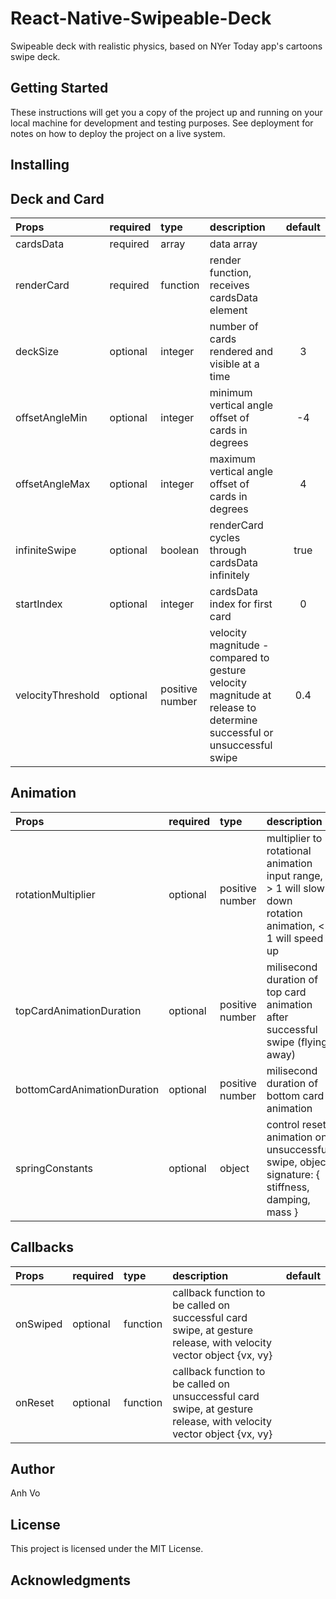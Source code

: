 
# React-Native-Swipeable-Deck

Swipeable deck with realistic physics, based on NYer Today app's cartoons swipe deck. 

## Getting Started

These instructions will get you a copy of the project up and running on your local machine for development and testing purposes. See deployment for notes on how to deploy the project on a live system.


## Installing


## Deck and Card

|Props | required | type| description | default
|:------------------------|:--|:--| :---|:---:
| cardsData | required| array | data array | |
renderCard | required | function | render function, receives cardsData element | |
|deckSize| optional | integer | number of cards rendered and visible at a time | 3|
|offsetAngleMin | optional| integer| minimum vertical angle offset of cards in degrees| -4|
|offsetAngleMax| optional | integer | maximum vertical angle offset of cards in degrees | 4|
|infiniteSwipe|optional|boolean|renderCard cycles through cardsData infinitely | true|
|startIndex| optional | integer | cardsData index for first card | 0|
|velocityThreshold| optional | positive number | velocity magnitude - compared to gesture velocity magnitude at release to determine successful or unsuccessful swipe | 0.4|

## Animation

|Props | required | type| description | default
|:---------|:--|:--| :---|:---:
|rotationMultiplier| optional | positive number | multiplier to rotational animation input range, > 1 will slow down rotation animation, < 1 will speed up | 1 |
|topCardAnimationDuration|optional| positive number | milisecond duration of  top card animation after successful swipe (flying away)| 1000 | 
|bottomCardAnimationDuration|optional| positive number | milisecond duration of  bottom card animation | 500
|springConstants|optional| object  | control reset animation on unsuccessful swipe, object signature: { stiffness, damping, mass } | {stiffness: 50, damping: 30, mass: 0.5} | 

## Callbacks

|Props | required | type| description | default
|:---------|:--|:--| :---|:---:
|onSwiped| optional | function | callback function to be called on successful card swipe, at gesture release, with velocity vector object {vx, vy}| |
|onReset|optional|function|callback function to be called on unsuccessful card swipe, at gesture release, with velocity vector object {vx, vy} ||


## Author

Anh Vo

## License

This project is licensed under the MIT License.

## Acknowledgments







